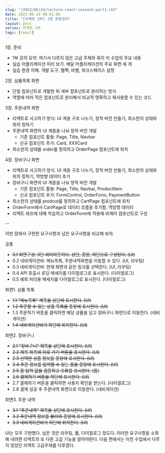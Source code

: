 ```yaml
---
slug: "/2023/06/24/lecture-react-season2-part1-ch5"
date: 2023-06-24 00:01:05
title: "[리액트 2부] 1편 최종정리"
layout: post
series: 리액트 2부
tags: [react]
---
```


1장. 준비

- 1부 강의 요약. 여기서 다루지 않은 고급 주제와 훅이 이 수업의 주요 내용
- 실습 어플리케이션 미리 보기. 배달 어플리케이션의 주요 화면 세 개
- 실습 환경 이해. 개발 도구, 웹팩, 바벨, 워크스페이스 설정

2장. 상품목록 화면

- 단일 컴포넌트로 개발한 뒤 세부 컴포넌트로 분리하는 방식
- 역할에 따라 작은 컴포넌트로 분리해서 비교적 명확하고 재사용할 수 있는 코드

3장. 주문내역 화면

- 리액트로 사고하기 방식: UI 계층 구조 나누기, 정적 버전 만들기, 최소한의 상태와 위치 정하기
- 주문내역 화면의 UI 계층을 나눠 정적 버전 개발
  - 기존 컴포넌트 활용: Page, Title, Navbar
  - 신규 컴포넌트 추가: Card, XXXCard
- 최소한의 상태를 order를 정의하고 OrderPage 컴포넌트에 위치

4장. 장바구니 화면

- 리액트로 사고하기 방식. UI 계층 구조 나누기, 정적 버전 만들기, 최소한의 상태와 위치 정하기, 역방향 데이터 추가
- 장바구니 화면의 UI 계층을 나눠 정적 버전 개발
  - 기존 컴포넌트 활용: Page, Title, Navbar, ProductItem
  - 신규 컴포넌트 추가: FormControl, OrderForm, PaymentButton
- 최소한의 상태를 prodcut를 정의하고 CartPage 컴포넌트에 위치
- OrderForm에서 CartPage로 데이터 흐름을 추가함. 역방향 데이터
- 리액트 레프에 대해 학습하고 OrderForm에 적용해 비제어 컴포넌트로 구성

--

이번 장에서 구현한 요구사항과 남은 요구사항을 비교해 보자.

공통

- ~~0.1 화면구성: 3단 레이아웃이다. 상단, 중앙, 하단으로 구성된다. (UI)~~
- 0.2 네비게이션바: 메뉴목록, 주문내역화면을 이동할 수 있다. (UI, 라우팅)
- 0.3 네비게이션바: 현재 화면과 같은 링크를 선택한다. (UI, 라우팅)
- 0.4 API 호출시 로딩 메세지를 다이얼로그로 표시한다. (다이얼로그)
- 0.5 예외 처리용 메세지를 다이얼로그로 표시한다. (다이얼로그)

화면1. 상품 목록

- ~~1.1 "메뉴목록" 제목을 상단에 표시한다. (UI)~~
- ~~1.2 주문할 수 있는 상품 목록을 중앙에 표시한다. (UI)~~
- 1.3 주문하기 버튼을 클릭하면 해당 상품을 담고 장바구니 화면으로 이동한다. (네비게이션)
- ~~1.4 네비게이션바가 하단에 위치한다. (UI)~~

화면2. 장바구니

- ~~2.1 "장바구니" 제목을 상단에 표시한다. (UI)~~
- ~~2.2 제목 좌측에 뒤로 가기 버튼을 표시한다. (UI)~~
- ~~2.3 선택한 상품 정보를 중앙에 표시한다. (UI)~~
- ~~2.4 주문 정보를 입력할 수 있는 폼을 중앙에 표시한다. (UI)~~
- ~~2.5 폼 입력 값을 검증하고 오류를 표시한다. (폼)~~
- ~~2.6 결제하기 버튼을 하단에 표시한다. (UI)~~
- 2.7 결제하기 버튼을 클릭하면 사용자 확인을 받는다. (다이얼로그)
- 2.8 결제 성공 후 주문내역 화면으로 이동한다. (네비게이션)

화면3. 주문 내역

- ~~3.1 "주문내역" 제목을 상단에 표시한다. (UI)~~
- ~~3.2 주문내역 정보를 불러와 중앙에 표시한다. (UI)~~
- ~~3.3 네비게이션바가 하단에 위치한다. (UI)~~

UI는 모두 구현했다. 남은 것은 라우팅, 폼, 다이얼로그 정도다. 이러한 요구사항을 소화해 내려면 리액트의 또 다른 고급 기능을 알아야한다. 다음 편에서는 이전 수업에서 다루지 않았던 리액트 고급주제를 다루겠다.
